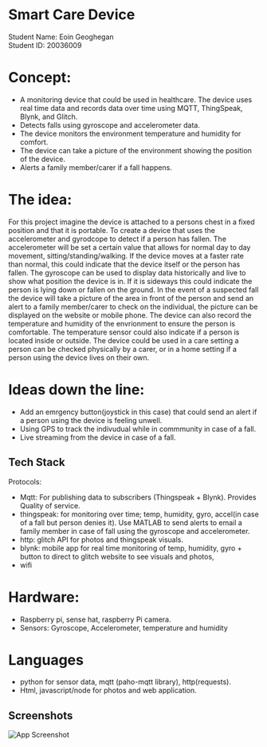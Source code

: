 
# Smart Care Device

Student Name: Eoin Geoghegan   
Student ID: 20036009

# Concept: 
- A monitoring device that could be used in healthcare. The device uses real time data and records data over time using MQTT, ThingSpeak, Blynk, and Glitch.
- Detects falls using gyroscope and accelerometer data. 
- The device monitors the environment temperature and humidity for comfort. 
- The device can take a picture of the environment showing the position of the device. 
- Alerts a family member/carer if a fall happens.

# The idea: 
For this project imagine the device is attached to a persons chest in a fixed position and that it is portable. To create a device that uses the accelerometer and gyrodcope to detect if a person has fallen. The accelerometer will be set a certain value that allows for normal day to day movement, sitting/standing/walking. If the device moves at a faster rate than normal, this could indicate that the device itself or the person has fallen. The gyroscope can be used to display data historically and live to show what position the device is in. If it is sideways this could indicate the person is lying down or fallen on the ground. In the event of a suspected fall the device will take a picture of the area in front of the person and send an alert to a family member/carer to check on the individual, the picture can be displayed on the website or mobile phone. The device can also record the temperature and humidity of the envrionment to ensure the person is comfortable. The temperature sensor could also indicate if a person is located inside or outside. The device could be used in a care setting a person can be checked physically by a carer, or in a home setting if a person using the device lives on their own.

# Ideas down the line: 
- Add an emrgency button(joystick in this case) that could send an alert if a person using the device is feeling unwell. 
- Using GPS to track the indivudual while in commmunity in case of a fall. 
- Live streaming from the device in case of a fall.


## Tech Stack

Protocols:

- Mqtt: For publishing data to subscribers (Thingspeak + Blynk). Provides Quality of service.
- thingspeak: for monitoring over time; temp, humidity, gyro, accel(in case of a fall but person denies it). Use MATLAB to send alerts to email a family member in case of fall using the gyroscope and accelerometer.
- http: glitch API for photos and thingspeak visuals.
- blynk: mobile app for real time monitoring of temp, humidity, gyro + button to direct to glitch website to see visuals and photos,
- wifi
# Hardware: 
- Raspberry pi, sense hat, raspberry Pi camera.
- Sensors: Gyroscope, Accelerometer, temperature and humidity

# Languages

- python for sensor data, mqtt (paho-mqtt library), http(requests).
- Html, javascript/node for photos and web application.

## Screenshots

![App Screenshot](smart_device_assignment_eoin_geoghegan/smart_images/diagram.png)


